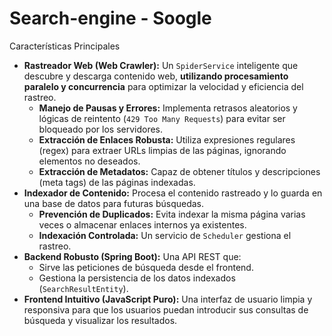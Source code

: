 
# Search-engine  - Soogle
Características Principales

* **Rastreador Web (Web Crawler):** Un `SpiderService` inteligente que descubre y descarga contenido web, **utilizando procesamiento paralelo y concurrencia** para optimizar la velocidad y eficiencia del rastreo.
    * **Manejo de Pausas y Errores:** Implementa retrasos aleatorios y lógicas de reintento (`429 Too Many Requests`) para evitar ser bloqueado por los servidores.
    * **Extracción de Enlaces Robusta:** Utiliza expresiones regulares (regex) para extraer URLs limpias de las páginas, ignorando elementos no deseados.
    * **Extracción de Metadatos:** Capaz de obtener títulos y descripciones (meta tags) de las páginas indexadas.
* **Indexador de Contenido:** Procesa el contenido rastreado y lo guarda en una base de datos para futuras búsquedas.
    * **Prevención de Duplicados:** Evita indexar la misma página varias veces o almacenar enlaces internos ya existentes.
    * **Indexación Controlada:** Un servicio de `Scheduler` gestiona el rastreo.
* **Backend Robusto (Spring Boot):** Una API REST que:
    * Sirve las peticiones de búsqueda desde el frontend.
    * Gestiona la persistencia de los datos indexados (`SearchResultEntity`).
* **Frontend Intuitivo (JavaScript Puro):** Una interfaz de usuario limpia y responsiva para que los usuarios puedan introducir sus consultas de búsqueda y visualizar los resultados.
